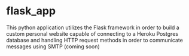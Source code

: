 # flask_app
This python application utilizes the Flask framework in order to build a custom personal website capable of connecting
to a Heroku Postgres database and handling HTTP request methods in order to communicate messages using SMTP (coming soon)